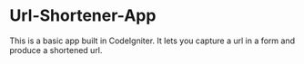# Url-Shortener-App
This is a basic app built in CodeIgniter. It lets you capture a url in a form and produce a shortened url.
